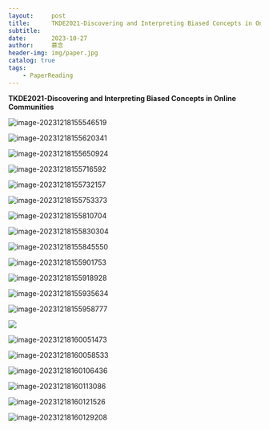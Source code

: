 ```yaml
---
layout:     post   				    
title:      TKDE2021-Discovering and Interpreting Biased Concepts in Online Communities				
subtitle:   
date:       2023-10-27 				
author:     慕念 						
header-img: img/paper.jpg
catalog: true 						
tags:								
    - PaperReading
---
```


**TKDE2021-Discovering and Interpreting Biased Concepts in Online Communities**

![image-20231218155546519](https://munian-1308672375.cos.ap-shanghai.myqcloud.com/images/202312181555009.png)

![image-20231218155620341](https://munian-1308672375.cos.ap-shanghai.myqcloud.com/images/202312181556571.png)

![image-20231218155650924](https://munian-1308672375.cos.ap-shanghai.myqcloud.com/images/202312181556037.png)

![image-20231218155716592](https://munian-1308672375.cos.ap-shanghai.myqcloud.com/images/202312181557703.png)

![image-20231218155732157](https://munian-1308672375.cos.ap-shanghai.myqcloud.com/images/202312181557371.png)

![image-20231218155753373](https://munian-1308672375.cos.ap-shanghai.myqcloud.com/images/202312181557592.png)

![image-20231218155810704](https://munian-1308672375.cos.ap-shanghai.myqcloud.com/images/202312181558939.png)

![image-20231218155830304](https://munian-1308672375.cos.ap-shanghai.myqcloud.com/images/202312181558490.png)

![image-20231218155845550](https://munian-1308672375.cos.ap-shanghai.myqcloud.com/images/202312181558755.png)

![image-20231218155901753](https://munian-1308672375.cos.ap-shanghai.myqcloud.com/images/202312181559981.png)

![image-20231218155918928](https://munian-1308672375.cos.ap-shanghai.myqcloud.com/images/202312181559222.png)

![image-20231218155935634](https://munian-1308672375.cos.ap-shanghai.myqcloud.com/images/202312181559875.png)

![image-20231218155958777](https://munian-1308672375.cos.ap-shanghai.myqcloud.com/images/202312181559160.png)

![](https://munian-1308672375.cos.ap-shanghai.myqcloud.com/images/202312181600445.png)

![image-20231218160051473](https://munian-1308672375.cos.ap-shanghai.myqcloud.com/images/202312181600615.png)

![image-20231218160058533](https://munian-1308672375.cos.ap-shanghai.myqcloud.com/images/202312181600648.png)

![image-20231218160106436](https://munian-1308672375.cos.ap-shanghai.myqcloud.com/images/202312181601577.png)

![image-20231218160113086](https://munian-1308672375.cos.ap-shanghai.myqcloud.com/images/202312181601287.png)

![image-20231218160121526](https://munian-1308672375.cos.ap-shanghai.myqcloud.com/images/202312181601599.png)

![image-20231218160129208](https://munian-1308672375.cos.ap-shanghai.myqcloud.com/images/202312181601314.png)